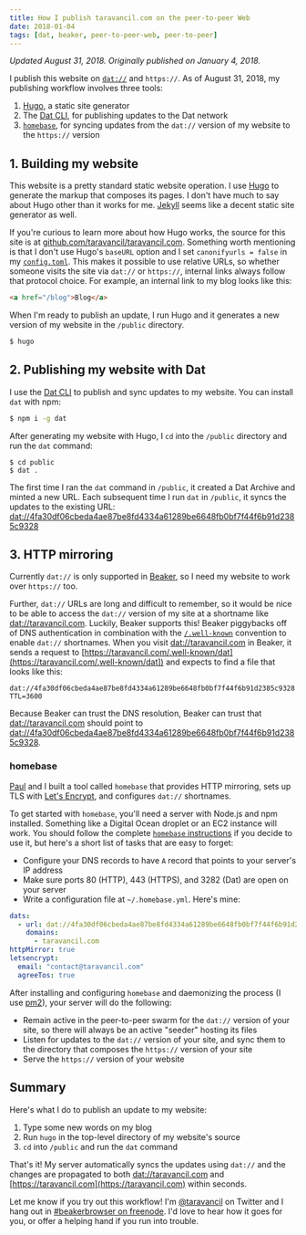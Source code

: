 ```yaml
---
title: How I publish taravancil.com on the peer-to-peer Web
date: 2018-01-04
tags: [dat, beaker, peer-to-peer-web, peer-to-peer]
---
```


_Updated August 31, 2018. Originally published on January 4, 2018._

I publish this website on [`dat://`](https://github.com/datproject/dat) and `https://`. As of August 31, 2018, my publishing workflow involves three tools:

<!--more-->

1. [Hugo](https://gohugo.io), a static site generator
2. The [Dat CLI](https://github.com/datproject/dat), for publishing updates to the Dat network
3. [`homebase`](https://github.com/beakerbrowser/homebase), for syncing updates from the `dat://` version of my website to the `https://` version

<!--more-->

## 1. Building my website

This website is a pretty standard static website operation. I use [Hugo](https://gohugo.io) to generate the markup that composes its pages. I don't have much to say about Hugo other than it works for me. [Jekyll](https://jekyllrb.com) seems like a decent static site generator as well.

If you're curious to learn more about how Hugo works, the source for this site is at [github.com/taravancil/taravancil.com](https://github.com/taravancil/taravancil.com). Something worth mentioning is that I don't use Hugo's `baseURL` option and I set `canonifyurls = false` in my [`config.toml`](https://github.com/taravancil/taravancil.com/blob/master/config.toml). This makes it possible to use relative URLs, so whether someone visits the site via `dat://` or `https://`, internal links always follow that protocol choice. For example, an internal link to my blog looks like this:

```html
<a href="/blog">Blog</a>
```

When I'm ready to publish an update, I run Hugo and it generates a new version of my website in the `/public` directory.

```bash
$ hugo
```

## 2. Publishing my website with Dat

I use the [Dat CLI](https://github.com/datproject/dat) to publish and sync updates to my website. You can install `dat` with npm:

```bash
$ npm i -g dat
```

After generating my website with Hugo, I `cd` into the `/public` directory and run the `dat` command:

```
$ cd public
$ dat .
```

The first time I ran the `dat` command in `/public`, it created a Dat Archive and minted a new URL. Each subsequent time I run `dat` in `/public`, it syncs the updates to the existing URL: [dat://4fa30df06cbeda4ae87be8fd4334a61289be6648fb0bf7f44f6b91d2385c9328](dat://4fa30df06cbeda4ae87be8fd4334a61289be6648fb0bf7f44f6b91d2385c9328)

## 3. HTTP mirroring

Currently `dat://` is only supported in [Beaker](https://github.com/beakerbrowser/beaker), so I need my website to work over `https://` too.

Further, `dat://` URLs are long and difficult to remember, so it would be nice to be able to access the `dat://` version of my site at a shortname like [dat://taravancil.com](dat://taravancil.com). Luckily, Beaker supports this! Beaker piggybacks off of DNS authentication in combination with the [`/.well-known`](https://tools.ietf.org/html/rfc5785) convention to enable `dat://` shortnames. When you visit [dat://taravancil.com](dat://taravancil.com) in Beaker, it sends a request to [https://taravancil.com/.well-known/dat](https://taravancil.com/.well-known/dat]) and expects to find a file that looks like this:

```
dat://4fa30df06cbeda4ae87be8fd4334a61289be6648fb0bf7f44f6b91d2385c9328
TTL=3600
```

Because Beaker can trust the DNS resolution, Beaker can trust that [dat://taravancil.com](dat://taravancil.com) should point to [dat://4fa30df06cbeda4ae87be8fd4334a61289be6648fb0bf7f44f6b91d2385c9328](dat://4fa30df06cbeda4ae87be8fd4334a61289be6648fb0bf7f44f6b91d2385c9328).

### homebase

[Paul](https://twitter.com/pfrazee) and I built a tool called `homebase` that provides HTTP mirroring, sets up TLS with [Let's Encrypt](https://letsencrypt.org/), and configures `dat://` shortnames.

To get started with `homebase`, you'll need a server with Node.js and npm installed. Something like a Digital Ocean droplet or an EC2 instance will work. You should follow the complete [`homebase` instructions](https://github.com/beakerbrowser/homebase) if you decide to use it, but here's a short list of tasks that are easy to forget:

- Configure your DNS records to have `A` record that points to your server's IP address
- Make sure ports 80 (HTTP), 443 (HTTPS), and 3282 (Dat) are open on your server
- Write a configuration file at `~/.homebase.yml`. Here's mine:

```yaml
dats:
  - url: dat://4fa30df06cbeda4ae87be8fd4334a61289be6648fb0bf7f44f6b91d2385c9328
    domains:
      - taravancil.com
httpMirror: true
letsencrypt:
  email: "contact@taravancil.com"
  agreeTos: true
```

After installing and configuring `homebase` and daemonizing the process (I use [pm2](https://www.npmjs.com/package/pm2)), your server will do the following:

- Remain active in the peer-to-peer swarm for the `dat://` version of your site, so there will always be an active "seeder" hosting its files
- Listen for updates to the `dat://` version of your site, and sync them to the directory that composes the `https://` version of your site
- Serve the `https://` version of your website

## Summary

Here's what I do to publish an update to my website:

1. Type some new words on my blog
2. Run `hugo` in the top-level directory of my website's source
3. `cd` into `/public` and run the `dat` command

That's it! My server automatically syncs the updates using `dat://` and the changes are propagated to both [dat://taravancil.com](dat://taravancil.com) and [https://taravancil.com](https://taravancil.com) within seconds.

Let me know if you try out this workflow! I'm [@taravancil](https://twitter.com/taravancil) on Twitter and I hang out in [#beakerbrowser on freenode](https://webchat.freenode.net/?channels=beakerbrowser). I'd love to hear how it goes for you, or offer a helping hand if you run into trouble.
